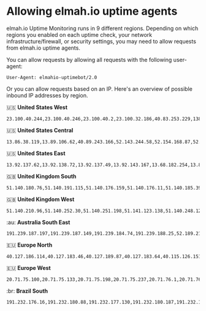 # Allowing elmah.io uptime agents

elmah.io Uptime Monitoring runs in 9 different regions. Depending on which regions you enabled on each uptime check, your network infrastructure/firewall, or security settings, you may need to allow requests from elmah.io uptime agents.

You can allow requests by allowing all requests with the following user-agent:

```
User-Agent: elmahio-uptimebot/2.0
```

Or you can allow requests based on an IP. Here's an overview of possible inbound IP addresses by region.

:us: **United States West**

```
23.100.40.244,23.100.40.246,23.100.40.2,23.100.32.186,40.83.253.229,138.91.92.9,138.91.172.82,138.91.230.36,138.91.228.104,23.100.46.198,40.112.243.45,20.190.0.233,20.190.1.8,20.190.1.21,20.190.1.32,20.190.1.42,20.190.1.61,20.190.1.72,20.190.0.33,20.190.1.162,20.190.1.177,20.190.1.187,20.190.1.191,52.149.26.109,52.149.26.223,52.149.26.248,52.149.27.21,52.149.27.137,52.149.28.241,51.143.61.29,52.137.93.170,52.149.29.95,52.149.29.238,52.149.30.76,52.149.30.96,20.190.1.217,20.190.2.43,20.190.2.66,52.143.80.96,52.156.145.74,52.156.145.106
```

:us: **United States Central**

```
13.86.38.119,13.89.106.62,40.89.243.166,52.143.244.58,52.154.168.87,52.154.169.9,52.154.169.57,52.154.169.86,52.154.169.106,52.154.169.204,52.154.170.25,52.154.170.83,52.154.170.158,52.154.171.81,52.154.171.88,52.154.173.21,40.89.244.137,52.154.173.79,52.154.173.101,52.154.173.180,52.154.174.243,52.154.175.58,52.154.240.147,52.154.240.170,52.154.241.97,52.154.241.132,52.154.241.246,52.154.43.251,52.154.44.21,52.154.44.95
```

:us: **United States East**

```
13.92.137.62,13.92.138.72,13.92.137.49,13.92.143.167,13.68.182.254,13.82.23.172,13.82.23.182,13.82.18.16,13.82.18.62,13.92.139.214,40.71.11.179
```

:gb: **United Kingdom South**

```
51.140.180.76,51.140.191.115,51.140.176.159,51.140.176.11,51.140.185.39,51.140.177.87,51.140.185.119,51.140.188.39,51.140.188.241,51.140.183.68,51.140.184.173
```

:gb: **United Kingdom West**

```
51.140.210.96,51.140.252.30,51.140.251.198,51.141.123.138,51.140.248.129,51.140.252.164,51.140.248.213,52.142.164.59,51.140.248.195,51.140.250.153
```

:au: **Australia South East**

```
191.239.187.197,191.239.187.149,191.239.184.74,191.239.188.25,52.189.210.149,52.189.209.158,52.189.215.220,52.189.208.40,40.127.95.32,40.115.76.80,40.115.76.83,40.115.76.93,40.115.76.94,40.115.76.101,40.115.76.109,40.115.76.129,40.115.76.143,191.239.188.11,13.77.50.103
```

:eu: **Europe North**

```
40.127.186.114,40.127.183.46,40.127.189.87,40.127.183.64,40.115.126.151,137.135.216.255,40.85.101.214,40.85.101.216,40.85.101.219,40.127.139.252,13.69.228.38
```

:eu: **Europe West**

```
20.71.75.100,20.71.75.133,20.71.75.198,20.71.75.237,20.71.76.1,20.71.76.23,20.71.76.57,20.71.76.171,20.71.76.196,20.71.77.10,20.71.77.83,20.71.77.134,20.71.77.205,20.71.78.20,20.71.78.208,20.71.78.243,20.71.79.77,20.71.79.165,20.71.79.228,20.73.232.14,20.73.232.51,20.73.232.121,20.73.232.130,20.73.232.163,20.73.232.186,20.73.232.217,20.73.232.241,20.73.132.133,20.73.132.167,20.73.133.173
```

:br: **Brazil South**

```
191.232.176.16,191.232.180.88,191.232.177.130,191.232.180.187,191.232.179.236,191.232.177.40,191.232.180.122
```
